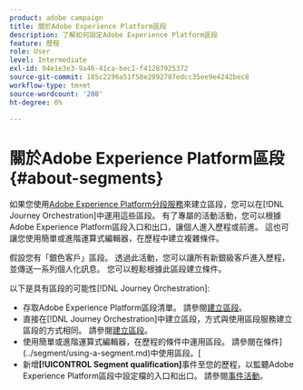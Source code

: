 ```yaml
---
product: adobe campaign
title: 關於Adobe Experience Platform區段
description: 了解如何設定Adobe Experience Platform區段
feature: 歷程
role: User
level: Intermediate
exl-id: 94e1e3e3-9a46-41ca-bec1-f41287925372
source-git-commit: 185c2296a51f58e2092787edcc35ee9e4242bec8
workflow-type: tm+mt
source-wordcount: '208'
ht-degree: 0%

---
```


# 關於Adobe Experience Platform區段 {#about-segments}

如果您使用[Adobe Experience Platform分段服務](https://experienceleague.adobe.com/docs/experience-platform/segmentation/home.html)來建立區段，您可以在[!DNL Journey Orchestration]中運用這些區段。 有了專屬的活動活動，您可以根據Adobe Experience Platform區段入口和出口，讓個人進入歷程或前進。 這也可讓您使用簡單或進階運算式編輯器，在歷程中建立複雜條件。

假設您有「銀色客戶」區段。 透過此活動，您可以讓所有新銀級客戶進入歷程，並傳送一系列個人化訊息。 您可以輕鬆根據此區段建立條件。

以下是具有區段的可能性[!DNL Journey Orchestration]:

* 存取Adobe Experience Platform區段清單。 請參閱[建立區段](../segment/creating-a-segment.md)。
* 直接在[!DNL Journey Orchestration]中建立區段，方式與使用區段服務建立區段的方式相同。 請參閱[建立區段](../segment/creating-a-segment.md)。
* 使用簡單或進階運算式編輯器，在歷程的條件中運用區段。 請參閱在條件](../segment/using-a-segment.md)中使用區段。[
* 新增&#x200B;**[!UICONTROL Segment qualification]**&#x200B;事件至您的歷程，以監聽Adobe Experience Platform區段中設定檔的入口和出口。 請參閱[事件活動](../building-journeys/segment-qualification-events.md)。
